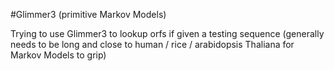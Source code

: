 #Glimmer3 
(primitive Markov Models)

Trying to use Glimmer3 to lookup orfs if given a testing sequence (generally needs to be long and close to human / rice / arabidopsis Thaliana for Markov Models to grip)
